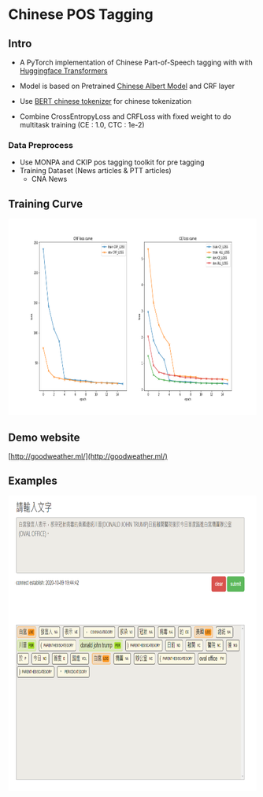 # Chinese POS Tagging

## Intro

- A PyTorch implementation of Chinese Part-of-Speech tagging with with [Huggingface Transformers](https://github.com/huggingface/transformers)


- Model is based on Pretrained [Chinese Albert Model](https://github.com/brightmart/albert_zh) and CRF layer

- Use [BERT chinese tokenizer](https://github.com/google-research/bert) for chinese tokenization 

- Combine CrossEntropyLoss and CRFLoss with fixed weight to do multitask training (CE : 1.0, CTC : 1e-2)

### Data Preprocess
- Use MONPA and CKIP pos tagging toolkit for pre tagging
- Training Dataset (News articles & PTT articles) 
    - CNA News

## Training Curve

<p align="center">
<img src="/README/loss.png" height="400">
</p>



## Demo website

[http://goodweather.ml/](http://goodweather.ml/)


## Examples

<p align="center">
<img src="/README/example.png" height="600">
</p>
